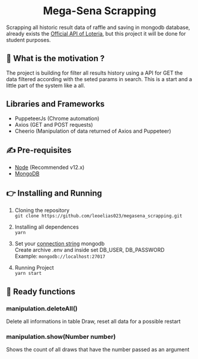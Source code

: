 <div align="center">
  <h1>Mega-Sena Scrapping</h1>
</div>

Scrapping all historic result data of raffle and saving in mongodb database,
already exists the [Official API of Loteria](https://apiloterias.com.br/), but this project it will be done for student purposes.

## 💪 What is the motivation ?

The project is building for filter all results history using a API for GET the
data filtered according with the seted params in search.
This is a start and a little part of the system like a all.

## Libraries and Frameworks

- PuppeteerJs (Chrome automation)
- Axios (GET and POST requests)
- Cheerio (Manipulation of data returned of Axios and Puppeteer)

## ✍ Pre-requisites

- [Node](https://nodejs.org/en/download/releases/) (Recommended v12.x)
- [MongoDB](https://www.mongodb.com/cloud/atlas/signup)

## 👉 Installing and Running

1. Cloning the repository
   <br> `git clone https://github.com/leoelias023/megasena_scrapping.git`

2. Installing all dependences
   <br> `yarn`

3. Set your [connection string](https://docs.mongodb.com/manual/reference/connection-string/#connection-string-formats) mongodb
   <br>Create archive .env and inside set DB_USER, DB_PASSWORD<br>
   Example: `mongodb://localhost:27017`

4. Running Project
   <br> `yarn start`

## :bell: Ready functions

### manipulation.deleteAll()

Delete all informations in table Draw, reset all data for a possible restart

### manipulation.show(Number number)

Shows the count of all draws that have the number passed as an argument
